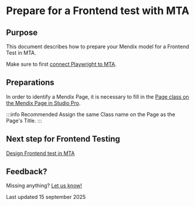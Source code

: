 # Prepare for a Frontend test with MTA

## Purpose 

This document describes how to prepare your Mendix model for a Frontend Test in MTA.

Make sure to first [connect Playwright to MTA](../connect-mta/connect-playwright-to-mta).

## Preparations

In order to identify a Mendix Page, it is necessary to fill in the [Page class on the Mendix Page in Studio Pro](https://docs.mendix.com/refguide/common-widget-properties/#class). 

:::info Recommended
Assign the same Class name on the Page as the Page's Title. 
:::


## Next step for Frontend Testing

[Design Frontend test in MTA](../design-tests/frontend-test-with-mta)


## Feedback?
Missing anything? [Let us know!](mailto:support@menditect.com)

Last updated 15 september 2025